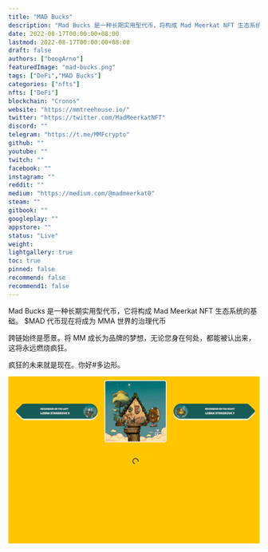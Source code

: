 ```yaml
---
title: "MAD Bucks"
description: "Mad Bucks 是一种长期实用型代币，将构成 Mad Meerkat NFT 生态系统的基础."
date: 2022-08-17T00:00:00+08:00
lastmod: 2022-08-17T00:00:00+08:00
draft: false
authors: ["boogArno"]
featuredImage: "mad-bucks.png"
tags: ["DeFi","MAD Bucks"]
categories: ["nfts"]
nfts: ["DeFi"]
blockchain: "Cronos"
website: "https://mmtreehouse.io/"
twitter: "https://twitter.com/MadMeerkatNFT"
discord: ""
telegram: "https://t.me/MMFcrypto"
github: ""
youtube: ""
twitch: ""
facebook: ""
instagram: ""
reddit: ""
medium: "https://medium.com/@madmeerkat0"
steam: ""
gitbook: ""
googleplay: ""
appstore: ""
status: "Live"
weight: 
lightgallery: true
toc: true
pinned: false
recommend: false
recommend1: false
---
```

Mad Bucks 是一种长期实用型代币，它将构成 Mad Meerkat NFT 生态系统的基础。 $MAD 代币现在将成为 MMA 世界的治理代币

跨链始终是愿景。将 MM 成长为品牌的梦想，无论您身在何处，都能被认出来，这将永远燃烧疯狂。

疯狂的未来就是现在。你好#多边形。

![madbucks-dapp-defi-cronos-image1_1e7d28d65db13870a9c3ad2025198068](madbucks-dapp-defi-cronos-image1_1e7d28d65db13870a9c3ad2025198068.png)